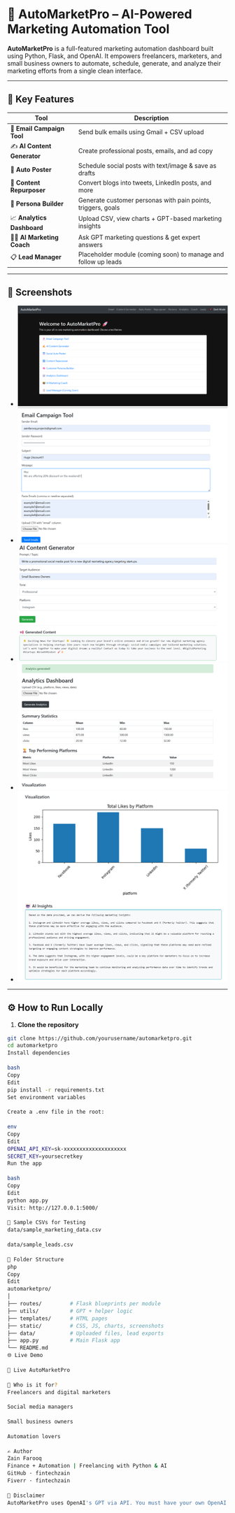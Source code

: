 # 🚀 AutoMarketPro – AI-Powered Marketing Automation Tool

**AutoMarketPro** is a full-featured marketing automation dashboard built using Python, Flask, and OpenAI. It empowers freelancers, marketers, and small business owners to automate, schedule, generate, and analyze their marketing efforts from a single clean interface.

---

## 🌟 Key Features

| Tool                    | Description |
|-------------------------|-------------|
| 📩 **Email Campaign Tool**       | Send bulk emails using Gmail + CSV upload |
| ✍️ **AI Content Generator**      | Create professional posts, emails, and ad copy |
| 📅 **Auto Poster**               | Schedule social posts with text/image & save as drafts |
| 🔁 **Content Repurposer**       | Convert blogs into tweets, LinkedIn posts, and more |
| 🧠 **Persona Builder**          | Generate customer personas with pain points, triggers, goals |
| 📈 **Analytics Dashboard**      | Upload CSV, view charts + GPT-based marketing insights |
| 🧑‍🏫 **AI Marketing Coach**     | Ask GPT marketing questions & get expert answers |
| 📋 **Lead Manager**             | Placeholder module (coming soon) to manage and follow up leads |

---

## 📸 Screenshots

- ![Dashboard Screenshot](static/screenshots/dashboard.png)
- ![Email Tool](static/screenshots/email.png)
- ![AI Generator](static/screenshots/content_generator.png)
- ![Analytics](static/screenshots/analytics.png)
- ![Analytics Chart](static/screenshots/analytics_visual.png)

---

## ⚙️ How to Run Locally

1. **Clone the repository**

```bash
git clone https://github.com/yourusername/automarketpro.git
cd automarketpro
Install dependencies

bash
Copy
Edit
pip install -r requirements.txt
Set environment variables

Create a .env file in the root:

env
Copy
Edit
OPENAI_API_KEY=sk-xxxxxxxxxxxxxxxxxxxx
SECRET_KEY=yoursecretkey
Run the app

bash
Copy
Edit
python app.py
Visit: http://127.0.0.1:5000/

🧪 Sample CSVs for Testing
data/sample_marketing_data.csv

data/sample_leads.csv

📂 Folder Structure
php
Copy
Edit
automarketpro/
│
├── routes/         # Flask blueprints per module
├── utils/          # GPT + helper logic
├── templates/      # HTML pages
├── static/         # CSS, JS, charts, screenshots
├── data/           # Uploaded files, lead exports
├── app.py          # Main Flask app
└── README.md
🌐 Live Demo 

🔗 Live AutoMarketPro

💼 Who is it for?
Freelancers and digital marketers

Social media managers

Small business owners

Automation lovers

✍️ Author
Zain Farooq
Finance + Automation | Freelancing with Python & AI
GitHub · fintechzain
Fiverr · fintechzain

📌 Disclaimer
AutoMarketPro uses OpenAI's GPT via API. You must have your own OpenAI API key to use the AI tools.
